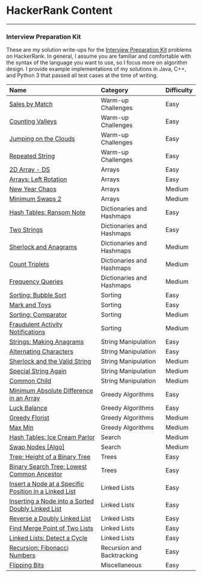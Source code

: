 # HackerRank Content
---

### Interview Preparation Kit

These are my solution write-ups for the
[Interview Preparation Kit](https://www.hackerrank.com/interview/interview-preparation-kit)
problems on HackerRank. In general, I assume you are familiar and comfortable
with the syntax of the language you want to use, so I focus more on algorithm
design. I provide example implementations of my solutions in Java, C++, and
Python 3 that passed all test cases at the time of writing.

| Name                                                                                     | Category                   | Difficulty |
| :--------------------------------------------------------------------------------------- | :------------------------- | :--------- |
| [Sales by Match](interviewprep/warmup/salesbymatch.md)                                   | Warm-up Challenges         | Easy       |
| [Counting Valleys](interviewprep/warmup/countingvalleys.md)                              | Warm-up Challenges         | Easy       |
| [Jumping on the Clouds](interviewprep/warmup/jumpingontheclouds.md)                      | Warm-up Challenges         | Easy       |
| [Repeated String](interviewprep/warmup/repeatedstring.md)                                | Warm-up Challenges         | Easy       |
| [2D Array - DS](interviewprep/arrays/ds.md)                                              | Arrays                     | Easy       |
| [Arrays: Left Rotation](interviewprep/arrays/leftrotation.md)                            | Arrays                     | Easy       |
| [New Year Chaos](interviewprep/arrays/newyearchaos.md)                                   | Arrays                     | Medium     |
| [Minimum Swaps 2](interviewprep/arrays/minimumswaps2.md)                                 | Arrays                     | Medium     |
| [Hash Tables: Ransom Note](interviewprep/dicts/ransomnote.md)                            | Dictionaries and Hashmaps  | Easy       |
| [Two Strings](interviewprep/dicts/twostrings.md)                                         | Dictionaries and Hashmaps  | Easy       |
| [Sherlock and Anagrams](interviewprep/dicts/sherlockanagrams.md)                         | Dictionaries and Hashmaps  | Medium     |
| [Count Triplets](interviewprep/dicts/counttriplets.md)                                   | Dictionaries and Hashmaps  | Medium     |
| [Frequency Queries](interviewprep/dicts/frequencyqueries.md)                             | Dictionaries and Hashmaps  | Medium     |
| [Sorting: Bubble Sort](interviewprep/sorting/bubblesort.md)                              | Sorting                    | Easy       |
| [Mark and Toys](interviewprep/sorting/markandtoys.md)                                    | Sorting                    | Easy       |
| [Sorting: Comparator](interviewprep/sorting/comparator.md)                               | Sorting                    | Medium     |
| [Fraudulent Activity Notifications](interviewprep/sorting/fraudactivitynotifications.md) | Sorting                    | Medium     |
| [Strings: Making Anagrams](interviewprep/stringmanipulation/makinganagrams.md)           | String Manipulation        | Easy       |
| [Alternating Characters](interviewprep/stringmanipulation/alternatingcharacters.md)      | String Manipulation        | Easy       |
| [Sherlock and the Valid String](interviewprep/stringmanipulation/sherlockvalidstring.md) | String Manipulation        | Medium     |
| [Special String Again](interviewprep/stringmanipulation/specialstringagain.md)           | String Manipulation        | Medium     |
| [Common Child](interviewprep/stringmanipulation/commonchild.md)                          | String Manipulation        | Medium     |
| [Minimum Absolute Difference in an Array](interviewprep/greedyalgorithms/minabsdiff.md)  | Greedy Algorithms          | Easy       |
| [Luck Balance](interviewprep/greedyalgorithms/luckbalance.md)                            | Greedy Algorithms          | Easy       |
| [Greedy Florist](interviewprep/greedyalgorithms/greedyflorist.md)                        | Greedy Algorithms          | Medium     |
| [Max Min](interviewprep/greedyalgorithms/maxmin.md)                                      | Greedy Algorithms          | Medium     |
| [Hash Tables: Ice Cream Parlor](interviewprep/search/icecreamparlor.md)                  | Search                     | Medium     |
| [Swap Nodes [Algo]](interviewprep/search/swapnodes.md)                                   | Search                     | Medium     |
| [Tree: Height of a Binary Tree](interviewprep/trees/heightofbinarytree.md)               | Trees                      | Easy       |
| [Binary Search Tree: Lowest Common Ancestor](interviewprep/trees/lowestcommonancestor.md)| Trees                      | Easy       |
| [Insert a Node at a Specific Position in a Linked List](interviewprep/linkedlists/isp.md)| Linked Lists               | Easy       |
| [Inserting a Node into a Sorted Doubly Linked List](interviewprep/linkedlists/insndll.md)| Linked Lists               | Easy       |
| [Reverse a Doubly Linked List](interviewprep/linkedlists/reversedoublylinkedlist.md)     | Linked Lists               | Easy       |
| [Find Merge Point of Two Lists](interviewprep/linkedlists/findmergepointtwolists.md)     | Linked Lists               | Easy       |
| [Linked Lists: Detect a Cycle](interviewprep/linkedlists/detectcycle.md)                 | Linked Lists               | Easy       |
| [Recursion: Fibonacci Numbers](interviewprep/recursionbacktracking/fibonaccinumbers.md)  | Recursion and Backtracking | Easy       |
| [Flipping Bits](interviewprep/misc/flippingbits.md)                                      | Miscellaneous              | Easy       |
